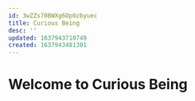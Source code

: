```yaml
---
id: 3wZZs70BWXg6Op0zbyuec
title: Curious Being
desc: ''
updated: 1637943710749
created: 1637943481301
---
```

# Welcome to Curious Being
